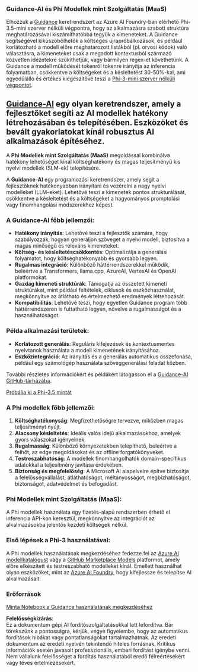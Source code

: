 ### Guidance-AI és Phi Modellek mint Szolgáltatás (MaaS)
Elhozzuk a [Guidance](https://github.com/guidance-ai/guidance) keretrendszert az Azure AI Foundry-ban elérhető Phi-3.5-mini szerver nélküli végpontra, hogy az alkalmazásra szabott struktúra meghatározásával kiszámíthatóbbá tegyük a kimeneteket. A Guidance segítségével kiküszöbölhetők a költséges újrapróbálkozások, és például korlátozható a modell előre meghatározott listákból (pl. orvosi kódok) való választásra, a kimeneteket csak a megadott kontextusból származó közvetlen idézetekre szűkíthetjük, vagy bármilyen regex-et követhetünk. A Guidance a modell működését tokenről tokenre irányítja az inferencia folyamatban, csökkentve a költségeket és a késleltetést 30-50%-kal, ami egyedülálló és értékes kiegészítővé teszi a [Phi-3-mini szerver nélküli végpontot](https://aka.ms/try-phi3.5mini).

## [**Guidance-AI**](https://github.com/guidance-ai/guidance) egy olyan keretrendszer, amely a fejlesztőket segíti az AI modellek hatékony létrehozásában és telepítésében. Eszközöket és bevált gyakorlatokat kínál robusztus AI alkalmazások építéséhez. 

A **Phi Modellek mint Szolgáltatás (MaaS)** megoldással kombinálva hatékony lehetőséget kínál költséghatékony és magas teljesítményű kis nyelvi modellek (SLM-ek) telepítésére.

A **Guidance-AI** egy programozási keretrendszer, amely segít a fejlesztőknek hatékonyabban irányítani és vezérelni a nagy nyelvi modelleket (LLM-eket). Lehetővé teszi a kimenetek pontos strukturálását, csökkentve a késleltetést és a költségeket a hagyományos promptolási vagy finomhangolási módszerekhez képest.

### A Guidance-AI főbb jellemzői:
- **Hatékony irányítás**: Lehetővé teszi a fejlesztők számára, hogy szabályozzák, hogyan generáljon szöveget a nyelvi modell, biztosítva a magas minőségű és releváns kimeneteket.
- **Költség- és késleltetéscsökkentés**: Optimalizálja a generálási folyamatot, hogy költséghatékonyabb és gyorsabb legyen.
- **Rugalmas integráció**: Különböző háttérrendszerekkel működik, beleértve a Transformers, llama.cpp, AzureAI, VertexAI és OpenAI platformokat.
- **Gazdag kimeneti struktúrák**: Támogatja az összetett kimeneti struktúrákat, mint például feltételek, ciklusok és eszközhasználat, megkönnyítve az átlátható és értelmezhető eredmények létrehozását.
- **Kompatibilitás**: Lehetővé teszi, hogy egyetlen Guidance program több háttérrendszeren is futtatható legyen, növelve a rugalmasságot és a használhatóságot.

### Példa alkalmazási területek:
- **Korlátozott generálás**: Reguláris kifejezések és kontextusmentes nyelvtanok használata a modell kimenetének irányításához.
- **Eszközintegráció**: Az irányítás és a generálás automatikus összefonása, például egy számológép használata szöveggenerálási feladat közben.

További részletes információkért és példákért látogasson el a [Guidance-AI GitHub-tárházába](https://github.com/guidance-ai/guidance).

[Próbálja ki a Phi-3.5 mintát](../../../../../code/01.Introduce/guidance.ipynb)

### A Phi modellek főbb jellemzői:
1. **Költséghatékonyság**: Megfizethetőségre tervezve, miközben magas teljesítményt nyújt.
2. **Alacsony késleltetés**: Ideális valós idejű alkalmazásokhoz, amelyek gyors válaszokat igényelnek.
3. **Rugalmasság**: Különböző környezetekben telepíthető, beleértve a felhőt, az edge megoldásokat és az offline forgatókönyveket.
4. **Testreszabhatóság**: A modellek finomhangolhatók domain-specifikus adatokkal a teljesítmény javítása érdekében.
5. **Biztonság és megfelelőség**: A Microsoft AI alapelveire építve biztosítja a felelősségvállalást, átláthatóságot, méltányosságot, megbízhatóságot, biztonságot, adatvédelmet és befogadást.

### Phi Modellek mint Szolgáltatás (MaaS):
A Phi modellek használata egy fizetés-alapú rendszerben érhető el inferencia API-kon keresztül, megkönnyítve az integrációt az alkalmazásokba jelentős kezdeti költségek nélkül.

### Első lépések a Phi-3 használatával:
A Phi modellek használatának megkezdéséhez fedezze fel az [Azure AI modellkatalógust](https://ai.azure.com/explore/models) vagy a [GitHub Marketplace Models](https://github.com/marketplace/models) platformot, amely előre elkészített és testreszabható modelleket kínál. Emellett használhat olyan eszközöket, mint az [Azure AI Foundry](https://ai.azure.com), hogy kifejlessze és telepítse AI alkalmazásait.

### Erőforrások
[Minta Notebook a Guidance használatának megkezdéséhez](../../../../../code/01.Introduce/guidance.ipynb)

**Felelősségkizárás**:  
Ez a dokumentum gépi AI fordítószolgáltatásokkal lett lefordítva. Bár törekszünk a pontosságra, kérjük, vegye figyelembe, hogy az automatikus fordítások hibákat vagy pontatlanságokat tartalmazhatnak. Az eredeti dokumentum az eredeti nyelvén tekintendő hiteles forrásnak. Kritikus információk esetén javasolt professzionális, emberi fordítást igénybe venni. Nem vállalunk felelősséget a fordítás használatából eredő félreértésekért vagy téves értelmezésekért.